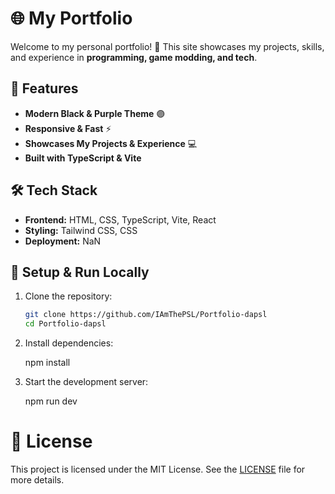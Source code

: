 # 🌐 My Portfolio

Welcome to my personal portfolio! 🚀 This site showcases my projects, skills, and experience in **programming, game modding, and tech**.

## 🎨 Features
- **Modern Black & Purple Theme** 🟣
- **Responsive & Fast** ⚡
- **Showcases My Projects & Experience** 💻
- **Built with TypeScript & Vite**

## 🛠️ Tech Stack
- **Frontend:** HTML, CSS, TypeScript, Vite, React
- **Styling:** Tailwind CSS, CSS
- **Deployment:** NaN

## 🚀 Setup & Run Locally

1. Clone the repository:
   ```sh
   git clone https://github.com/IAmThePSL/Portfolio-dapsl
   cd Portfolio-dapsl
   ```

2. Install dependencies:

    npm install

3. Start the development server:

    npm run dev

# 📜 License

This project is licensed under the MIT License. See the [LICENSE](https://github.com/IAmThePSL/Portfolio-dapsl/blob/main/LICENSE) file for more details.
